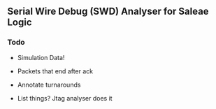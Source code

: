 ## Serial Wire Debug (SWD) Analyser for Saleae Logic ##

### Todo

* Simulation Data!

* Packets that end after ack
* Annotate turnarounds
* List things? Jtag analyser does it
